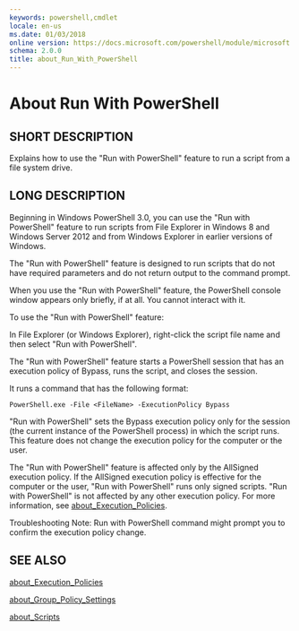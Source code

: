 ```yaml
---
keywords: powershell,cmdlet
locale: en-us
ms.date: 01/03/2018
online version: https://docs.microsoft.com/powershell/module/microsoft.powershell.core/about/about_run_with_powershell?view=powershell-7.1&WT.mc_id=ps-gethelp
schema: 2.0.0
title: about_Run_With_PowerShell
---
```

# About Run With PowerShell

## SHORT DESCRIPTION
Explains how to use the "Run with PowerShell" feature to run a script from a
file system drive.

## LONG DESCRIPTION

Beginning in Windows PowerShell 3.0, you can use the "Run with PowerShell"
feature to run scripts from File Explorer in Windows 8 and Windows Server 2012
and from Windows Explorer in earlier versions of Windows.

The "Run with PowerShell" feature is designed to run scripts that do not have
required parameters and do not return output to the command prompt.

When you use the "Run with PowerShell" feature, the PowerShell console
window appears only briefly, if at all. You cannot interact with it.

To use the "Run with PowerShell" feature:

In File Explorer (or Windows Explorer), right-click the script file name and
then select "Run with PowerShell".

The "Run with PowerShell" feature starts a PowerShell session that has
an execution policy of Bypass, runs the script, and closes the session.

It runs a command that has the following format:

```
PowerShell.exe -File <FileName> -ExecutionPolicy Bypass
```

"Run with PowerShell" sets the Bypass execution policy only for the session
(the current instance of the PowerShell process) in which the script runs.
This feature does not change the execution policy for the computer or the
user.

The "Run with PowerShell" feature is affected only by the AllSigned execution
policy. If the AllSigned execution policy is effective for the computer or the
user, "Run with PowerShell" runs only signed scripts. "Run with PowerShell" is
not affected by any other execution policy. For more information, see
[about_Execution_Policies](about_Execution_Policies.md).

Troubleshooting Note: Run with PowerShell command might prompt you to confirm
the execution policy change.

## SEE ALSO

[about_Execution_Policies](about_Execution_Policies.md)

[about_Group_Policy_Settings](about_Group_Policy_Settings.md)

[about_Scripts](about_Scripts.md)

